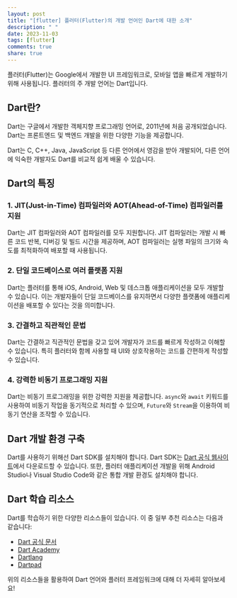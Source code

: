 ```yaml
---
layout: post
title: "[flutter] 플러터(Flutter)의 개발 언어인 Dart에 대한 소개"
description: " "
date: 2023-11-03
tags: [flutter]
comments: true
share: true
---
```


플러터(Flutter)는 Google에서 개발한 UI 프레임워크로, 모바일 앱을 빠르게 개발하기 위해 사용됩니다. 플러터의 주 개발 언어는 Dart입니다.

## Dart란?

Dart는 구글에서 개발한 객체지향 프로그래밍 언어로, 2011년에 처음 공개되었습니다. Dart는 프론트엔드 및 백엔드 개발을 위한 다양한 기능을 제공합니다. 

Dart는 C, C++, Java, JavaScript 등 다른 언어에서 영감을 받아 개발되어, 다른 언어에 익숙한 개발자도 Dart를 비교적 쉽게 배울 수 있습니다.

## Dart의 특징

### 1. JIT(Just-in-Time) 컴파일러와 AOT(Ahead-of-Time) 컴파일러를 지원

Dart는 JIT 컴파일러와 AOT 컴파일러를 모두 지원합니다. JIT 컴파일러는 개발 시 빠른 코드 반복, 디버깅 및 빌드 시간을 제공하며, AOT 컴파일러는 실행 파일의 크기와 속도를 최적화하여 배포할 때 사용됩니다.

### 2. 단일 코드베이스로 여러 플랫폼 지원

Dart는 플러터를 통해 iOS, Android, Web 및 데스크톱 애플리케이션을 모두 개발할 수 있습니다. 이는 개발자들이 단일 코드베이스를 유지하면서 다양한 플랫폼에 애플리케이션을 배포할 수 있다는 것을 의미합니다.

### 3. 간결하고 직관적인 문법

Dart는 간결하고 직관적인 문법을 갖고 있어 개발자가 코드를 빠르게 작성하고 이해할 수 있습니다. 특히 플러터와 함께 사용할 때 UI와 상호작용하는 코드를 간편하게 작성할 수 있습니다.

### 4. 강력한 비동기 프로그래밍 지원

Dart는 비동기 프로그래밍을 위한 강력한 지원을 제공합니다. `async`와 `await` 키워드를 사용하여 비동기 작업을 동기적으로 처리할 수 있으며, `Future`와 `Stream`을 이용하여 비동기 연산을 조작할 수 있습니다.

## Dart 개발 환경 구축

Dart를 사용하기 위해선 Dart SDK를 설치해야 합니다. Dart SDK는 [Dart 공식 웹사이트](https://dart.dev/)에서 다운로드할 수 있습니다. 또한, 플러터 애플리케이션 개발을 위해 Android Studio나 Visual Studio Code와 같은 통합 개발 환경도 설치해야 합니다.

## Dart 학습 리소스

Dart를 학습하기 위한 다양한 리소스들이 있습니다. 이 중 일부 추천 리소스는 다음과 같습니다:

- [Dart 공식 문서](https://dart.dev/guides)
- [Dart Academy](https://dart.academy/)
- [Dartlang](https://www.dartlang.org/)
- [Dartpad](https://dartpad.dev/)

위의 리소스들을 활용하여 Dart 언어와 플러터 프레임워크에 대해 더 자세히 알아보세요!